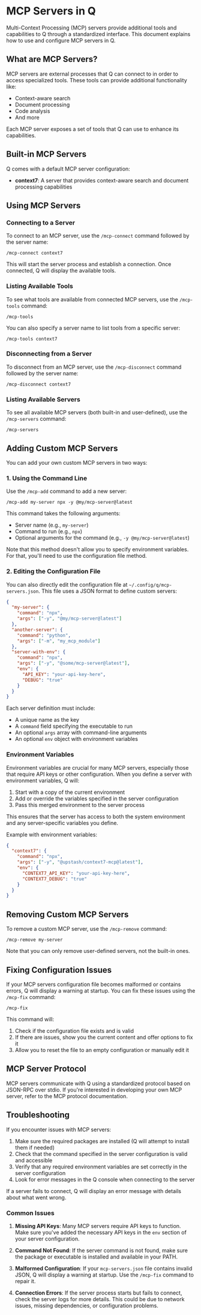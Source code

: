 # MCP Servers in Q

Multi-Context Processing (MCP) servers provide additional tools and capabilities to Q through a standardized interface. This document explains how to use and configure MCP servers in Q.

## What are MCP Servers?

MCP servers are external processes that Q can connect to in order to access specialized tools. These tools can provide additional functionality like:

- Context-aware search
- Document processing
- Code analysis
- And more

Each MCP server exposes a set of tools that Q can use to enhance its capabilities.

## Built-in MCP Servers

Q comes with a default MCP server configuration:

- **context7**: A server that provides context-aware search and document processing capabilities

## Using MCP Servers

### Connecting to a Server

To connect to an MCP server, use the `/mcp-connect` command followed by the server name:

```
/mcp-connect context7
```

This will start the server process and establish a connection. Once connected, Q will display the available tools.

### Listing Available Tools

To see what tools are available from connected MCP servers, use the `/mcp-tools` command:

```
/mcp-tools
```

You can also specify a server name to list tools from a specific server:

```
/mcp-tools context7
```

### Disconnecting from a Server

To disconnect from an MCP server, use the `/mcp-disconnect` command followed by the server name:

```
/mcp-disconnect context7
```

### Listing Available Servers

To see all available MCP servers (both built-in and user-defined), use the `/mcp-servers` command:

```
/mcp-servers
```

## Adding Custom MCP Servers

You can add your own custom MCP servers in two ways:

### 1. Using the Command Line

Use the `/mcp-add` command to add a new server:

```
/mcp-add my-server npx -y @my/mcp-server@latest
```

This command takes the following arguments:
- Server name (e.g., `my-server`)
- Command to run (e.g., `npx`)
- Optional arguments for the command (e.g., `-y @my/mcp-server@latest`)

Note that this method doesn't allow you to specify environment variables. For that, you'll need to use the configuration file method.

### 2. Editing the Configuration File

You can also directly edit the configuration file at `~/.config/q/mcp-servers.json`. This file uses a JSON format to define custom servers:

```json
{
  "my-server": {
    "command": "npx",
    "args": ["-y", "@my/mcp-server@latest"]
  },
  "another-server": {
    "command": "python",
    "args": ["-m", "my_mcp_module"]
  },
  "server-with-env": {
    "command": "npx",
    "args": ["-y", "@some/mcp-server@latest"],
    "env": {
      "API_KEY": "your-api-key-here",
      "DEBUG": "true"
    }
  }
}
```

Each server definition must include:
- A unique name as the key
- A `command` field specifying the executable to run
- An optional `args` array with command-line arguments
- An optional `env` object with environment variables

### Environment Variables

Environment variables are crucial for many MCP servers, especially those that require API keys or other configuration. When you define a server with environment variables, Q will:

1. Start with a copy of the current environment
2. Add or override the variables specified in the server configuration
3. Pass this merged environment to the server process

This ensures that the server has access to both the system environment and any server-specific variables you define.

Example with environment variables:

```json
{
  "context7": {
    "command": "npx",
    "args": ["-y", "@upstash/context7-mcp@latest"],
    "env": {
      "CONTEXT7_API_KEY": "your-api-key-here",
      "CONTEXT7_DEBUG": "true"
    }
  }
}
```

## Removing Custom MCP Servers

To remove a custom MCP server, use the `/mcp-remove` command:

```
/mcp-remove my-server
```

Note that you can only remove user-defined servers, not the built-in ones.

## Fixing Configuration Issues

If your MCP servers configuration file becomes malformed or contains errors, Q will display a warning at startup. You can fix these issues using the `/mcp-fix` command:

```
/mcp-fix
```

This command will:
1. Check if the configuration file exists and is valid
2. If there are issues, show you the current content and offer options to fix it
3. Allow you to reset the file to an empty configuration or manually edit it

## MCP Server Protocol

MCP servers communicate with Q using a standardized protocol based on JSON-RPC over stdio. If you're interested in developing your own MCP server, refer to the MCP protocol documentation.

## Troubleshooting

If you encounter issues with MCP servers:

1. Make sure the required packages are installed (Q will attempt to install them if needed)
2. Check that the command specified in the server configuration is valid and accessible
3. Verify that any required environment variables are set correctly in the server configuration
4. Look for error messages in the Q console when connecting to the server

If a server fails to connect, Q will display an error message with details about what went wrong.

### Common Issues

1. **Missing API Keys**: Many MCP servers require API keys to function. Make sure you've added the necessary API keys in the `env` section of your server configuration.

2. **Command Not Found**: If the server command is not found, make sure the package or executable is installed and available in your PATH.

3. **Malformed Configuration**: If your `mcp-servers.json` file contains invalid JSON, Q will display a warning at startup. Use the `/mcp-fix` command to repair it.

4. **Connection Errors**: If the server process starts but fails to connect, check the server logs for more details. This could be due to network issues, missing dependencies, or configuration problems.